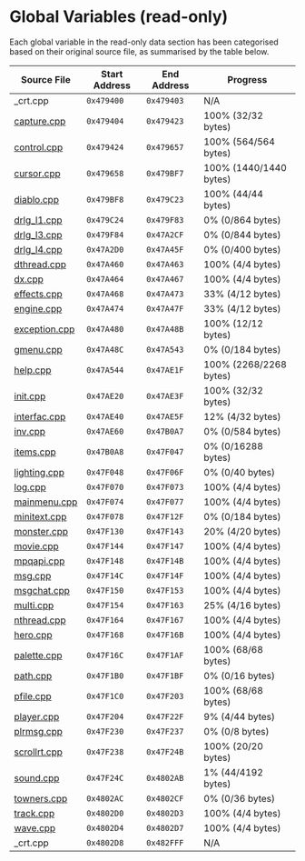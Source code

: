 # Global Variables (read-only)

Each global variable in the read-only data section has been categorised based on their original source file, as summarised by the table below.

| Source File                     | Start Address | End Address | Progress                 |
|---------------------------------|---------------|-------------|--------------------------|
| _crt.cpp                        | `0x479400`    | `0x479403`  | N/A                      |
| [capture.cpp](capture.md)       | `0x479404`    | `0x479423`  | 100% (32/32 bytes)       |
| [control.cpp](control.md)       | `0x479424`    | `0x479657`  | 100% (564/564 bytes)     |
| [cursor.cpp](cursor.md)         | `0x479658`    | `0x479BF7`  | 100% (1440/1440 bytes)   |
| [diablo.cpp](diablo.md)         | `0x479BF8`    | `0x479C23`  | 100% (44/44 bytes)       |
| [drlg_l1.cpp](drlg_l1.md)       | `0x479C24`    | `0x479F83`  | 0% (0/864 bytes)         |
| [drlg_l3.cpp](drlg_l3.md)       | `0x479F84`    | `0x47A2CF`  | 0% (0/844 bytes)         |
| [drlg_l4.cpp](drlg_l4.md)       | `0x47A2D0`    | `0x47A45F`  | 0% (0/400 bytes)         |
| [dthread.cpp](dthread.md)       | `0x47A460`    | `0x47A463`  | 100% (4/4 bytes)         |
| [dx.cpp](dx.md)                 | `0x47A464`    | `0x47A467`  | 100% (4/4 bytes)         |
| [effects.cpp](effects.md)       | `0x47A468`    | `0x47A473`  | 33% (4/12 bytes)         |
| [engine.cpp](engine.md)         | `0x47A474`    | `0x47A47F`  | 33% (4/12 bytes)         |
| [exception.cpp](exception.md)   | `0x47A480`    | `0x47A48B`  | 100% (12/12 bytes)       |
| [gmenu.cpp](gmenu.md)           | `0x47A48C`    | `0x47A543`  | 0% (0/184 bytes)         |
| [help.cpp](help.md)             | `0x47A544`    | `0x47AE1F`  | 100% (2268/2268 bytes)   |
| [init.cpp](init.md)             | `0x47AE20`    | `0x47AE3F`  | 100% (32/32 bytes)       |
| [interfac.cpp](interfac.md)     | `0x47AE40`    | `0x47AE5F`  | 12% (4/32 bytes)         |
| [inv.cpp](inv.md)               | `0x47AE60`    | `0x47B0A7`  | 0% (0/584 bytes)         |
| [items.cpp](items.md)           | `0x47B0A8`    | `0x47F047`  | 0% (0/16288 bytes)       |
| [lighting.cpp](lighting.md)     | `0x47F048`    | `0x47F06F`  | 0% (0/40 bytes)          |
| [log.cpp](log.md)               | `0x47F070`    | `0x47F073`  | 100% (4/4 bytes)         |
| [mainmenu.cpp](mainmenu.md)     | `0x47F074`    | `0x47F077`  | 100% (4/4 bytes)         |
| [minitext.cpp](minitext.md)     | `0x47F078`    | `0x47F12F`  | 0% (0/184 bytes)         |
| [monster.cpp](monster.md)       | `0x47F130`    | `0x47F143`  | 20% (4/20 bytes)         |
| [movie.cpp](movie.md)           | `0x47F144`    | `0x47F147`  | 100% (4/4 bytes)         |
| [mpqapi.cpp](mpqapi.md)         | `0x47F148`    | `0x47F14B`  | 100% (4/4 bytes)         |
| [msg.cpp](msg.md)               | `0x47F14C`    | `0x47F14F`  | 100% (4/4 bytes)         |
| [msgchat.cpp](msgchat.md)       | `0x47F150`    | `0x47F153`  | 100% (4/4 bytes)         |
| [multi.cpp](multi.md)           | `0x47F154`    | `0x47F163`  | 25% (4/16 bytes)         |
| [nthread.cpp](nthread.md)       | `0x47F164`    | `0x47F167`  | 100% (4/4 bytes)         |
| [hero.cpp](hero.md)             | `0x47F168`    | `0x47F16B`  | 100% (4/4 bytes)         |
| [palette.cpp](palette.md)       | `0x47F16C`    | `0x47F1AF`  | 100% (68/68 bytes)       |
| [path.cpp](path.md)             | `0x47F1B0`    | `0x47F1BF`  | 0% (0/16 bytes)          |
| [pfile.cpp](pfile.md)           | `0x47F1C0`    | `0x47F203`  | 100% (68/68 bytes)       |
| [player.cpp](player.md)         | `0x47F204`    | `0x47F22F`  | 9% (4/44 bytes)          |
| [plrmsg.cpp](plrmsg.md)         | `0x47F230`    | `0x47F237`  | 0% (0/8 bytes)           |
| [scrollrt.cpp](scrollrt.md)     | `0x47F238`    | `0x47F24B`  | 100% (20/20 bytes)       |
| [sound.cpp](sound.md)           | `0x47F24C`    | `0x4802AB`  | 1% (44/4192 bytes)       |
| [towners.cpp](towners.md)       | `0x4802AC`    | `0x4802CF`  | 0% (0/36 bytes)          |
| [track.cpp](track.md)           | `0x4802D0`    | `0x4802D3`  | 100% (4/4 bytes)         |
| [wave.cpp](wave.md)             | `0x4802D4`    | `0x4802D7`  | 100% (4/4 bytes)         |
| _crt.cpp                        | `0x4802D8`    | `0x482FFF`  | N/A                      |
